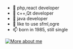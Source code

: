 - 👋 php,react developer
- 👀 c++,Qt developer
- 🌱 java developer
- 💞️ like to use sfml,ogre
- 📫 born in 1985, still single

[![More about me](https://img.shields.io/badge/More%20about%20me-%23fff?style=flat-square&color=217645)](https://adolab.dev)
